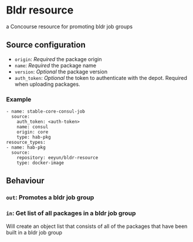 # Bldr resource

a Concourse resource for promoting bldr job groups

## Source configuration

* `origin`: _Required_ the package origin
* `name`: _Required_ the package name
* `version`: _Optional_ the package version
* `auth_token`: _Optional_ the token to authenticate with the depot. Required when uploading packages.

### Example

```
- name: stable-core-consul-job
  source:
    auth_token: <auth-token>
    name: consul
    origin: core
    type: hab-pkg
resource_types:
- name: hab-pkg
  source:
    repository: eeyun/bldr-resource
    type: docker-image
```

## Behaviour

### `out`: Promotes a bldr job group

### `in`: Get list of all packages in a bldr job group
Will create an object list that consists of all of the packages that have been built in a bldr job group
